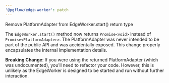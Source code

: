 ```yaml
---
'@pgflow/edge-worker': patch
---
```


Remove PlatformAdapter from EdgeWorker.start() return type

The `EdgeWorker.start()` method now returns `Promise<void>` instead of `Promise<PlatformAdapter>`. The PlatformAdapter was never intended to be part of the public API and was accidentally exposed. This change properly encapsulates the internal implementation details.

**Breaking Change**: If you were using the returned PlatformAdapter (which was undocumented), you'll need to refactor your code. However, this is unlikely as the EdgeWorker is designed to be started and run without further interaction.
